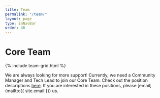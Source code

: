```yaml
---
title: Team
permalink: "/team/"
layout: page
type: inNavBar
order: 40
---
```


# Core Team

{% include team-grid.html %}

We are always looking for more support! Currently, we need a Community Manager and Tech Lead to join our Core Team. 
Check out the position descriptions [here](https://docs.google.com/document/d/1sZN4Ct-JjMgDASn_QNjWur7SY0M_6rst5BnxKXV4qn8/edit?usp=sharing).
If you are interested in these positions, please [email](mailto:{{ site.email }}) us. 